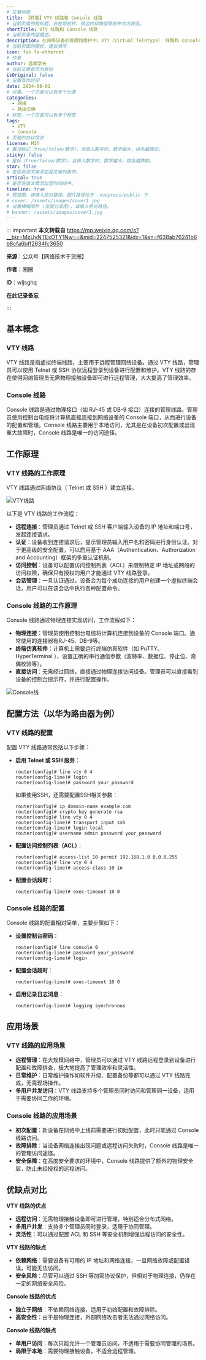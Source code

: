 ```yaml
---
# 文章标题
title: 【转载】VTY 线路和 Console 线路
# 当前页面的短标题，会在导航栏、侧边栏和路径导航中作为首选。
shortTitle: VTY 线路和 Console 线路
# 当前页面内容描述。
description: 在网络设备的管理和维护中，VTY（Virtual Teletype） 线路和 Console（控制台） 线路是两种重要的访问方式。它们在功能、用途、安全性等方面有显著的不同。本文将深入探讨这两种线路的特点、工作原理、配置方法、应用场景以及它们在网络管理中的具体作用。
# 当前页面的图标，建议填写
icon: fas fa-ethernet
# 作者
author: 昌霖学长
# 当前文章是否为原创
isOriginal: false
# 设置写作时间
date: 2024-08-01
# 分类，一个页面可以有多个分类
categories: 
  - 网络
  - 路由交换
# 标签，一个页面可以有多个标签
tags: 
  - VTY
  - Console
# 页面的协议信息
license: MIT 
# 置顶标记（true/false/数字），当填入数字时，数字越大，排名越靠前。
sticky: false
# 星标（true/false/数字），当填入数字时，数字越大，排名越靠前。
star: false
# 是否将该文章添加至文章列表中。
artical: true
# 是否将该文章添加至时间线中。
timeline: true
# 预览图。请填入绝对路径。图片路径位于 .vuepress/public 下
# cover: /assets/images/cover1.jpg
# 设置横幅图片 (宽屏分享图)，请填入绝对路径。
# banner: /assets/images/cover1.jpg
---
```


::: important
**本文转载自** https://mp.weixin.qq.com/s?__biz=MzUyNTExOTY1Nw==&mid=2247525321&idx=1&sn=f638ab76241b6b8cfa6bff2634fc3650

**来源**：公众号【网络技术干货圈】

**作者**：圈圈

**ID**：wljsghq

**在此记录备忘**

:::

## 基本概念

### VTY 线路

VTY 线路是指虚拟终端线路，主要用于远程管理网络设备。通过 VTY 线路，管理员可以使用 Telnet 或 SSH 协议远程登录到设备进行配置和维护。VTY 线路的存在使得网络管理员无需物理接触设备即可进行远程管理，大大提高了管理效率。

### Console 线路

Console 线路是通过物理接口（如 RJ-45 或 DB-9 接口）连接的管理线路。管理员使用控制台电缆将计算机直接连接到网络设备的 Console 端口，从而进行设备的配置和管理。Console 线路主要用于本地访问，尤其是在设备初次配置或出现重大故障时，Console 线路是唯一的访问途径。

## 工作原理

### VTY 线路的工作原理

VTY 线路通过网络协议（ Telnet 或 SSH ）建立连接。

![VTY线路](/assets/postsimages/2024-08-01-VTY线路和Console线路/01-VTY线路.png)

以下是 VTY 线路的工作流程：

- **远程连接**：管理员通过 Telnet 或 SSH 客户端输入设备的 IP 地址和端口号，发起连接请求。
- **认证**：设备收到连接请求后，提示管理员输入用户名和密码进行身份认证。对于更高级的安全配置，可以启用基于 AAA（Authentication、Authorization and Accounting）框架的多重认证机制。
- **访问控制**：设备可以配置访问控制列表（ACL）来限制特定 IP 地址或网段的访问权限，确保只有授权的用户才能通过 VTY 线路登录。
- **会话管理**：一旦认证通过，设备会为每个成功连接的用户创建一个虚拟终端会话，用户可以在该会话中执行各种配置命令。

### Console 线路的工作原理

Console 线路通过物理连接实现访问，工作流程如下：

- **物理连接**：管理员使用控制台电缆将计算机连接到设备的 Console 端口。通常使用的连接器有RJ-45、DB-9等。
- **终端仿真软件**：计算机上需要运行终端仿真软件（如 PuTTY、HyperTerminal ），设置正确的串行通信参数（波特率、数据位、停止位、奇偶校验等）。
- **直接访问**：无需经过网络，直接通过物理连接访问设备。管理员可以直接看到设备的控制台提示符，并进行配置操作。

![Console线](/assets/postsimages/2024-08-01-VTY线路和Console线路/02-Console线.png)

## 配置方法（以华为路由器为例）

### VTY 线路的配置

配置 VTY 线路通常包括以下步骤：

- **启用 Telnet 或 SSH 服务**：
    
    ```shellsession title="Huawei VRP Console"
    router(config)# line vty 0 4
    router(config-line)# login
    router(config-line)# password your_password
    ```
    
    如果使用SSH，还需要配置SSH相关参数：
    
    ```shellsession title="Huawei VRP Console"
    router(config)# ip domain-name example.com
    router(config)# crypto key generate rsa
    router(config)# line vty 0 4
    router(config-line)# transport input ssh
    router(config-line)# login local
    router(config)# username admin password your_password
    ```
    
- **配置访问控制列表（ACL）**：
    
    ```shellsession title="Huawei VRP Console"
    router(config)# access-list 10 permit 192.168.1.0 0.0.0.255
    router(config)# line vty 0 4
    router(config-line)# access-class 10 in
    ```
    
- **配置会话超时**：
    
    ```shellsession title="Huawei VRP Console"
    router(config-line)# exec-timeout 10 0
    ```
    

### Console 线路的配置

Console 线路的配置相对简单，主要步骤如下：

- **设置控制台密码**：
    
    ```shellsession title="Huawei VRP Console"
    router(config)# line console 0
    router(config-line)# password your_password
    router(config-line)# login
    ```
    
- **配置会话超时**：
    
    ```shellsession title="Huawei VRP Console"
    router(config-line)# exec-timeout 10 0
    ```
    
- **启用记录日志消息**：
    
    ```shellsession title="Huawei VRP Console"
    router(config-line)# logging synchronous
    ```
    

## 应用场景

### VTY 线路的应用场景

- **远程管理**：在大规模网络中，管理员可以通过 VTY 线路远程登录到设备进行配置和故障排查，极大地提高了管理效率和灵活性。
- **日常维护**：日常维护操作如软件升级、配置备份等都可以通过 VTY 线路完成，无需现场操作。
- **多用户并发访问**：VTY 线路支持多个管理员同时访问和管理同一设备，适用于需要协同工作的环境。

### Console 线路的应用场景

- **初次配置**：新设备在网络中上线前需要进行初始配置，此时只能通过 Console 线路访问。
- **故障排除**：当设备网络连接出现问题或远程访问失败时，Console 线路是唯一的管理访问途径。
- **安全保障**：在高度安全要求的环境中，Console 线路提供了额外的物理安全层，防止未经授权的远程访问。

## 优缺点对比

**VTY 线路的优点**

- **远程访问**：无需物理接触设备即可进行管理，特别适合分布式网络。
- **多用户并发**：支持多个管理员同时登录，适用于协同管理。
- **灵活性**：可以通过配置 ACL 和 SSH 等安全机制增强远程访问的安全性。

**VTY 线路的缺点**

- **依赖网络**：需要设备有可用的 IP 地址和网络连接，一旦网络故障或配置错误，可能无法访问。
- **安全风险**：尽管可以通过 SSH 等加密协议保护，但相对于物理连接，仍存在一定的网络安全风险。

**Console 线路的优点**

- **独立于网络**：不依赖网络连接，适用于初始配置和故障排除。
- **高安全性**：由于是物理连接，外部网络攻击者无法通过网络访问。

**Console 线路的缺点**

- **单用户访问**：每次只能允许一个管理员访问，不适用于需要协同管理的场景。
- **局限于本地**：需要物理接触设备，不适合远程管理。
